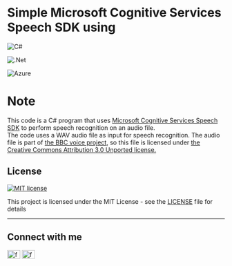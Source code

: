 # Simple Microsoft Cognitive Services Speech SDK using

![C#](https://img.shields.io/badge/c%23-%23239120.svg?style=for-the-badge&logo=c-sharp&logoColor=white)

![.Net](https://img.shields.io/badge/.NET-5C2D91?style=for-the-badge&logo=.net&logoColor=white)

![Azure](https://img.shields.io/badge/azure-%230072C6.svg?style=for-the-badge&logo=microsoftazure&logoColor=white)

# Note
This code is a C# program that uses <a href="https://learn.microsoft.com/en-us/azure/cognitive-services/speech-service/speech-sdk">Microsoft Cognitive Services Speech SDK</a> to perform speech recognition on an audio file.<br/> The code uses a WAV audio file as input for speech recognition.
The audio file is part of <a href="https://commons.wikimedia.org/wiki/Commons:BBC_voice_project">the BBC voice project</a>, so this file is licensed under <a href="https://en.wikipedia.org/wiki/Creative_Commons">the Creative Commons Attribution 3.0 Unported license.</a>


## License
[![MIT license](https://img.shields.io/badge/License-MIT-blue.svg)](https://lbesson.mit-license.org/)

This project is licensed under the MIT License - see the [LICENSE](LICENSE) file for details

<hr>

## Connect with me
<p align="left">
<a href="https://www.linkedin.com/in/francescopl/" target="blank"><img align="center" src="https://raw.githubusercontent.com/rahuldkjain/github-profile-readme-generator/master/src/images/icons/Social/linked-in-alt.svg" alt="francescopaololezza" height="20" width="30" /></a>
<a href="https://www.kaggle.com/francescopaolol" target="blank"><img align="center" src="https://raw.githubusercontent.com/rahuldkjain/github-profile-readme-generator/master/src/images/icons/Social/kaggle.svg" alt="francescopaololezza" height="20" width="30" /></a>
</p>



